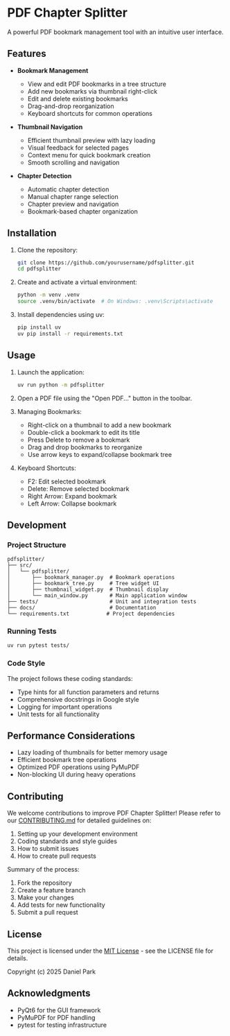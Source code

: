# PDF Chapter Splitter

A powerful PDF bookmark management tool with an intuitive user interface.

## Features

- **Bookmark Management**
  - View and edit PDF bookmarks in a tree structure
  - Add new bookmarks via thumbnail right-click
  - Edit and delete existing bookmarks
  - Drag-and-drop reorganization
  - Keyboard shortcuts for common operations

- **Thumbnail Navigation**
  - Efficient thumbnail preview with lazy loading
  - Visual feedback for selected pages
  - Context menu for quick bookmark creation
  - Smooth scrolling and navigation

- **Chapter Detection**
  - Automatic chapter detection
  - Manual chapter range selection
  - Chapter preview and navigation
  - Bookmark-based chapter organization

## Installation

1. Clone the repository:
   ```bash
   git clone https://github.com/yourusername/pdfsplitter.git
   cd pdfsplitter
   ```

2. Create and activate a virtual environment:
   ```bash
   python -m venv .venv
   source .venv/bin/activate  # On Windows: .venv\Scripts\activate
   ```

3. Install dependencies using uv:
   ```bash
   pip install uv
   uv pip install -r requirements.txt
   ```

## Usage

1. Launch the application:
   ```bash
   uv run python -m pdfsplitter
   ```

2. Open a PDF file using the "Open PDF..." button in the toolbar.

3. Managing Bookmarks:
   - Right-click on a thumbnail to add a new bookmark
   - Double-click a bookmark to edit its title
   - Press Delete to remove a bookmark
   - Drag and drop bookmarks to reorganize
   - Use arrow keys to expand/collapse bookmark tree

4. Keyboard Shortcuts:
   - F2: Edit selected bookmark
   - Delete: Remove selected bookmark
   - Right Arrow: Expand bookmark
   - Left Arrow: Collapse bookmark

## Development

### Project Structure

```
pdfsplitter/
├── src/
│   └── pdfsplitter/
│       ├── bookmark_manager.py  # Bookmark operations
│       ├── bookmark_tree.py     # Tree widget UI
│       ├── thumbnail_widget.py  # Thumbnail display
│       └── main_window.py       # Main application window
├── tests/                       # Unit and integration tests
├── docs/                        # Documentation
└── requirements.txt            # Project dependencies
```

### Running Tests

```bash
uv run pytest tests/
```

### Code Style

The project follows these coding standards:
- Type hints for all function parameters and returns
- Comprehensive docstrings in Google style
- Logging for important operations
- Unit tests for all functionality

## Performance Considerations

- Lazy loading of thumbnails for better memory usage
- Efficient bookmark tree operations
- Optimized PDF operations using PyMuPDF
- Non-blocking UI during heavy operations

## Contributing

We welcome contributions to improve PDF Chapter Splitter! Please refer to our [CONTRIBUTING.md](CONTRIBUTING.md) for detailed guidelines on:

1. Setting up your development environment
2. Coding standards and style guides
3. How to submit issues
4. How to create pull requests

Summary of the process:
1. Fork the repository
2. Create a feature branch
3. Make your changes
4. Add tests for new functionality
5. Submit a pull request

## License

This project is licensed under the [MIT License](LICENSE) - see the LICENSE file for details.

Copyright (c) 2025 Daniel Park

## Acknowledgments

- PyQt6 for the GUI framework
- PyMuPDF for PDF handling
- pytest for testing infrastructure 